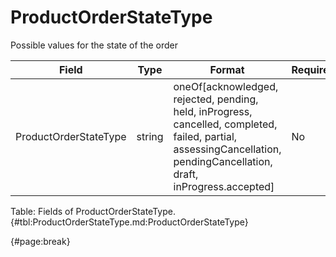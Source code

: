 <!--
    ATTENTION: This file was generated via gradle!
               Do NOT manually edit this file! Any such changes will be overwritten!
-->

# ProductOrderStateType

Possible values for the state of the order

| Field | Type | Format | Required |
| ------- | ------- | ------- | --- |
| ProductOrderStateType | string | oneOf[acknowledged, rejected, pending, held, inProgress, cancelled, completed, failed, partial, assessingCancellation, pendingCancellation, draft, inProgress.accepted] | No |

Table: Fields of ProductOrderStateType. {#tbl:ProductOrderStateType.md:ProductOrderStateType}

{#page:break}
